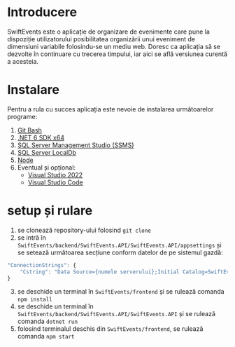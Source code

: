 # Introducere
SwiftEvents este o aplicație de organizare de evenimente care pune la dispoziție utilizatorului posibilitatea organizării unui eveniment de dimensiuni variabile folosindu-se un mediu web. Doresc ca aplicația să se dezvolte în continuare cu trecerea timpului, iar aici se află versiunea curentă a acesteia.

# Instalare
Pentru a rula cu succes aplicația este nevoie de instalarea următoarelor programe:
1. [Git Bash](https://git-scm.com/downloads)
2. [.NET 6 SDK x64](https://dotnet.microsoft.com/en-us/download)
3. [SQL Server Management Studio (SSMS)](https://learn.microsoft.com/en-us/sql/database-engine/configure-windows/sql-server-express-localdb?view=sql-server-ver15)
4. [SQL Server LocalDb](https://learn.microsoft.com/en-us/sql/database-engine/configure-windows/sql-server-express-localdb?view=sql-server-ver15)
5. [Node](https://nodejs.org/en/download)
6. Eventual și opțional:
    * [Visual Studio 2022](https://visualstudio.microsoft.com/downloads/)
    * [Visual Studio Code](https://code.visualstudio.com/download)

# setup și rulare
1. se clonează repository-ului folosind `git clone `
2. se intră în `SwiftEvents/backend/SwiftEvents.API/SwiftEvents.API/appsettings` și se
setează următoarea secțiune conform datelor de pe sistemul gazdă:
```Javascript
"ConnectionStrings": {
    "Cstring": "Data Source={numele serverului};Initial Catalog=SwiftEvents;Integrated Security=True;Connect Timeout=30;Encrypt=False;TrustServerCertificate=False;ApplicationIntent=ReadWrite;MultiSubnetFailover=False"
}
```
3. se deschide un terminal în `SwiftEvents/frontend` și se rulează comanda `npm install`
4. se deschide un terminal în  `SwiftEvents/backend/SwiftEvents.API/SwiftEvents.API` și se rulează comanda `dotnet run`
5. folosind terminalul deschis din `SwiftEvents/frontend`, se rulează comanda `npm start`
